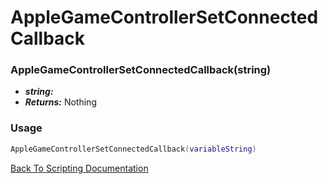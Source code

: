 # AppleGameControllerSetConnectedCallback

### AppleGameControllerSetConnectedCallback(string)
- ***string:*** 
- ***Returns:*** Nothing

### Usage

```Lua
AppleGameControllerSetConnectedCallback(variableString)
```


[Back To Scripting Documentation](../README.md)

